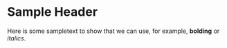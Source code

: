 # Sample Header

Here is some sampletext to show that we can use, for example, **bolding** or *italics*.
